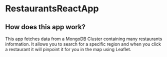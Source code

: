 # RestaurantsReactApp

## How does this app work?


This app fetches data from a MongoDB Cluster containing many restaurants information. 
It allows you to search for a specific region and when you click a restaurant it will pinpoint it for you in the map using Leaflet.
